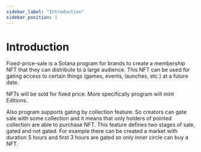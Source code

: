 ```yaml
---
sidebar_label: "Introduction"
sidebar_position: 1
---
```


# Introduction

Fixed-price-sale is a Solana program for brands to create a membership NFT that they can distribute to a large audience.  This NFT can be used for gating access to certain things (games, events, launches, etc.) at a future date.

NFTs will be sold for fixed price. More specifically program will mint Editions.

Also program supports gating by collection feature. So creators can gate sale with some collection and it means that only holders of pointed collection are able to purchase NFT. This feature defines two stages of sale, gated and not gated. For example there can be created a market with duration 5 hours and first 3 hours are gated so only inner circle can buy a NFT.